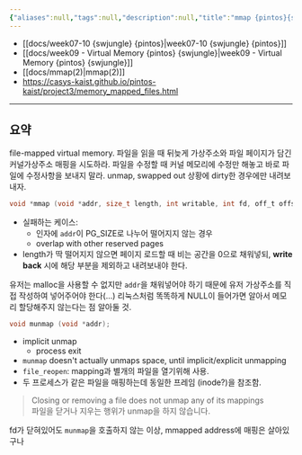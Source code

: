 ```yaml
---
{"aliases":null,"tags":null,"description":null,"title":"mmap {pintos}{swjungle}","created":"2023-10-17T22:45:32","updated":"2023-10-17T23:23:10","dg-publish":true,"permalink":"/docs/mmap {pintos}{swjungle}/","dgPassFrontmatter":true}
---
```


- [[docs/week07-10 {swjungle} {pintos}\|week07-10 {swjungle} {pintos}]]
- [[docs/week09 - Virtual Memory {pintos} {swjungle}\|week09 - Virtual Memory {pintos} {swjungle}]]
- [[docs/mmap(2)\|mmap(2)]]
- <https://casys-kaist.github.io/pintos-kaist/project3/memory_mapped_files.html>
___

## 요약

file-mapped virtual memory. 파일을 읽을 때 뒤늦게 가상주소와 파일 페이지가 담긴 커널가상주소 매핑을 시도하라. 파일을 수정할 때 커널 메모리에 수정만 해놓고 바로 파일에 수정사항을 보내지 말라. unmap, swapped out 상황에 dirty한 경우에만 내려보내자.

```c
void *mmap (void *addr, size_t length, int writable, int fd, off_t offset);
```

- 실패하는 케이스:
	- 인자에 `addr`이 PG_SIZE로 나누어 떨어지지 않는 경우
	- overlap with other reserved pages
- length가 딱 떨어지지 않으면 페이지 로드할 때 비는 공간을 0으로 채워넣되, **write back** 시에 해당 부분을 제외하고 내려보내야 한다.

유저는 malloc을 사용할 수 없지만 `addr`을 채워넣어야 하기 때문에 유저 가상주소를 직접 작성하여 넣어주어야 한다(...) 리눅스처럼 똑똑하게 NULL이 들어가면 알아서 메모리 할당해주지 않는다는 점 알아둘 것.

```c
void munmap (void *addr);
```

- implicit unmap
	- process exit
- `munmap` doesn't actually unmaps space, until implicit/explicit unmapping
- `file_reopen`: mapping과 별개의 파일을 열기위해 사용.
- 두 프로세스가 같은 파일을 매핑하는데 동일한 프레임 (inode?)을 참조함.

> Closing or removing a file does not unmap any of its mappings  
> 파일을 닫거나 지우는 행위가 unmap을 하지 않습니다.

fd가 닫혀있어도 `munmap`을 호출하지 않는 이상, mmapped address에 매핑은 살아있구나
